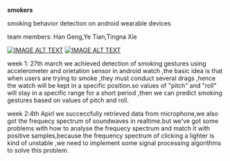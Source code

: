  **smokers**
 
smoking behavior detection on android wearable devices

team members: Han Geng,Ye Tian,Tingna Xie

[![IMAGE ALT TEXT](http://img.youtube.com/vi/0YwCEhQb5EQ/0.jpg)](http://www.youtube.com/watch?v=0YwCEhQb5EQ "Video Title")
[![IMAGE ALT TEXT](http://img.youtube.com/vi/tisqz-G4AOs/0.jpg)](http://www.youtube.com/watch?v=tisqz-G4AOs "Video Title")

week 1: 27th march 
we achieved detection of smoking gestures using accelerometer and orietation sensor in android watch ,the basic idea is that when users are trying to smoke ,they must conduct several drags ,hence the watch will be kept in a specific position.so values of "pitch" and "roll" will stay in a specific range for a short period ,then we can predict smoking gestures based on values of pitch and roll.

week 2:4th Apirl
we succeccfully retrieved data from microphone,we also got the frequecy spectrum of soundwaves in realtime.but we've got some problems with how to analyse the frequecy spectrum and match it with positive samples,because the frequency spectrum of clicking a lighter is kind of unstable ,we need to implement some signal processing algorithms to solve this problem.
